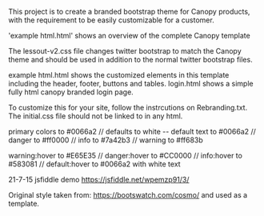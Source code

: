 This project is to create a branded bootstrap theme for Canopy products, with the requirement to be easily customizable for a customer.

'example html.html' shows an overview of the complete Canopy template

The lessout-v2.css file changes twitter bootstrap to match the Canopy theme and should be used in addition to the normal twitter bootstrap files.

example html.html shows the customized elements in this template including the header, footer, buttons and tables.
login.html shows a simple fully html canopy branded login page.

To customize this for your site, follow the instrcutions on Rebranding.txt. The initial.css file should not be linked to in any html.

primary colors to #0066a2 //
 defaults to white -- default text to #0066a2 //
 danger to #ff0000 //
 info to #7a42b3 //
 warning to #ff683b

warning:hover to #E65E35 //
 danger:hover to #CC0000 //
 info:hover to #583081 //
 default:hover to #0066a2 with white text

21-7-15 jsfiddle demo https://jsfiddle.net/wpemzp91/3/

Original style taken from: https://bootswatch.com/cosmo/ and used as a template.
